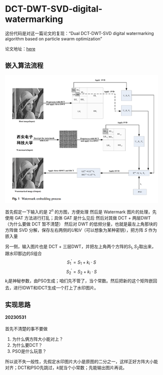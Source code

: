 # DCT-DWT-SVD-digital-watermarking

这份代码是对这一篇论文的复现：“Dual DCT-DWT-SVD digital watermarking algorithm based on particle swarm optimization”

论文地址：[here](https://cafetarjome.com/wp-content/uploads/1004/translation/c69f963fa0192e7e.pdf)

## 嵌入算法流程
![](./pic/steps.png)

首先假定一下输入的是 $2^n$ 的方图，方便处理
然后是 Watermark 图片的处理，先使用 GAT 方法进行打乱；具体 GAT 是什么见后
然后对其做 DCT + 两层DWT （为什么要做 DCT 暂不清楚）
然后对 DWT 的低频分量，也就是最左上角那块的方阵做 SVD 分解，保存左右两侧的$U$和$V$（可以想象为某种密钥），把方阵 $S$ 作为嵌入量

另一侧，输入图片也是 DCT + 三层DWT，并把左上角两个方阵的$S_1, S_2$取出来，跟水印那边的$S$组合 $$ S_1^\prime = S_1 + k_i\cdot S$$$$ S_2^\prime = S_2 + k_i\cdot S$$
$k_i$是神秘参数，由PSO生成；咱们先不管了，当个常数。然后把新的这个矩阵嵌回去，进行IDWT和IDCT生成一个打上了水印图片。

## 实现思路
#### 20230531
首先不清楚的事不要做
1. 为什么俩方阵大小能对上？
2. 为什么要DCT？
3. PSO是什么玩意？

所以说不失一般性，先假定水印图片大小是原图的二分之一，这样正好方阵大小能对齐；DCT和PSO先跳过，$k$就当个小常数；先能输出图片再说。


